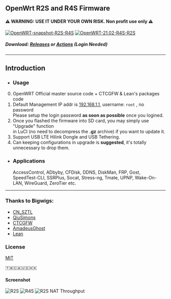 ## OpenWrt R2S and R4S Firmware 
#### ⚠ WARNING: USE IT UNDER YOUR OWN RISK. Non profit use only ⚠ 
[![OpenWRT-snapshot-R2S-R4S](https://github.com/quintus-lab/OpenWRT-R2S-R4S/actions/workflows/nanopi-openwrt.yml/badge.svg)](https://github.com/quintus-lab/OpenWRT-R2S-R4S/actions/workflows/nanopi-openwrt.yml)
[![OpenWRT-21.02-R4S-R2S](https://github.com/quintus-lab/OpenWRT-R2S-R4S/actions/workflows/nanopi-openwrt-2102.yml/badge.svg?branch=21.02)](https://github.com/quintus-lab/OpenWRT-R2S-R4S/actions/workflows/nanopi-openwrt-2102.yml)

##### Download: [Releases](https://github.com/quintus-lab/Openwrt-R2S/releases) or [Actions](https://github.com/quintus-lab/Openwrt-R2S-R4S/actions) \(Login Needed\)
- - -
## Introduction
- ### Usage
0. OpenWRT Official master source code + CTCGFW & Lean's packages code <br/>
1. Default Management IP addr is [192.168.1.1](192.168.1.1), username: `root`  , no password<br/>
 Please setup the login password **as soon as possible** once you logined.
2. Once you flashed the firmware into SD card, you may simply use "Upgrade" function<br/>
 in LuCI (no need to decompress the **.gz** archive) if you want to update it.
3. Support USB LTE Hilink Dongle and USB Tethering. 
4. Can keeping configurations in upgrade is **suggested**, it's totally unnecessary to drop them.

- ### Applications
  AccessControl, ADbyby, CFDisk, DDNS, DiskMan, FRP, Gost, SpeedTest-CLI, SSRPlus, Socat, Stress-ng, Tmate, UPNP, Wake-On-LAN, WireGuard, ZeroTier etc.
- - -

### Thanks to Bigwigs:

- [CN_SZTL](https://github.com/1715173329)
- [QiuSimons](https://github.com/QiuSimons)
- [CTCGFW](https://github.com/project-openwrt/openwrt)
- [AmadeusGhost](https://github.com/AmadeusGhost)
- [Lean](https://github.com/coolsnowwolf/lede)

### License
[MIT](https://github.com/quintus-lab/Openwrt-R2S-R4S/blob/master/LICENSE)

🇹🇼🇨🇦🇺🇸🇭🇰


#### Screenshot
![R2S](pic/r2s.png)
![R4S](pic/r4s.png)
![R2S NAT Throughput](pic/NAT_Throughput.jpg)
